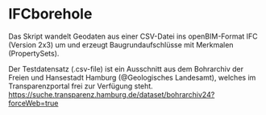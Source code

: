 # IFCborehole

Das Skript wandelt Geodaten aus einer CSV-Datei ins openBIM-Format IFC (Version 2x3) um und erzeugt Baugrundaufschlüsse mit Merkmalen (PropertySets).

Der Testdatensatz (.csv-file) ist ein Ausschnitt aus dem Bohrarchiv der Freien und Hansestadt Hamburg (@Geologisches Landesamt), welches im Transparenzportal frei zur Verfügung steht.
https://suche.transparenz.hamburg.de/dataset/bohrarchiv24?forceWeb=true
